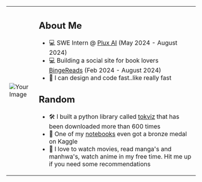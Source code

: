 <table>
  <tr>
    <td><img src="https://i.pinimg.com/originals/fb/82/da/fb82dab522d1a5ff7b0f3d69e7d55fda.jpg" alt="Your Image"/></td>
    <td>
      <h2>About Me</h2>
      <ul>
        <li>💻 SWE Intern @ <a href="https://plux.ai/">Plux AI</a> (May 2024 - August 2024)</li>
        <li>💻 Building a social site for book lovers <a href="https://plux.ai/">BingeReads</a> (Feb 2024 - August 2024)</li>
        <li>🦊 I can design and code fast..like really fast</li>
      </ul>
      <h2>Random</h2>
      <ul>
        <li>🛠 I built a python library called <a href="https://pypi.org/project/tokviz/">tokviz</a> that has been downloaded more than 600 times</li>
        <li>🌟 One of my <a href="https://www.kaggle.com/code/deeepsig/rag-using-langchain-chromadb-ollama-and-gemma-7b">notebooks</a> even got a bronze medal on Kaggle </li>
        <li>🎌 I love to watch movies, read manga's and manhwa's, watch anime in my free time. Hit me up if you need some recommendations</li>
      </ul>
    </td>
  </tr>
</table>
